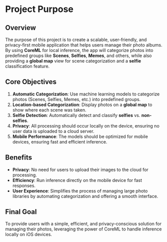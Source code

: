 # Project Purpose

## Overview
The purpose of this project is to create a scalable, user-friendly, and privacy-first mobile application that helps users manage their photo albums. By using **CoreML** for local inference, the app will categorize photos into predefined groups like **Scenes**, **Selfies**, **Memes**, and others, while also providing a **global map** view for scene categorization and a **selfie** classification feature.

## Core Objectives
1. **Automatic Categorization**: Use machine learning models to categorize photos (Scenes, Selfies, Memes, etc.) into predefined groups.
2. **Location-based Categorization**: Display photos on a **global map** to show where each scene was taken.
3. **Selfie Detection**: Automatically detect and classify **selfies** vs. **non-selfies**.
4. **Privacy**: All processing should occur locally on the device, ensuring no user data is uploaded to a cloud server.
5. **Mobile Performance**: The models should be optimized for mobile devices, ensuring fast and efficient inference.

## Benefits
- **Privacy**: No need for users to upload their images to the cloud for processing.
- **Efficiency**: Run inference directly on the mobile device for fast responses.
- **User Experience**: Simplifies the process of managing large photo libraries by automating categorization and offering a smooth interface.

## Final Goal
To provide users with a simple, efficient, and privacy-conscious solution for managing their photos, leveraging the power of CoreML to handle inference locally on iOS devices.
